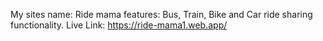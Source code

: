 My sites name: Ride mama
features: Bus, Train, Bike and Car ride sharing functionality.
Live Link: https://ride-mama1.web.app/